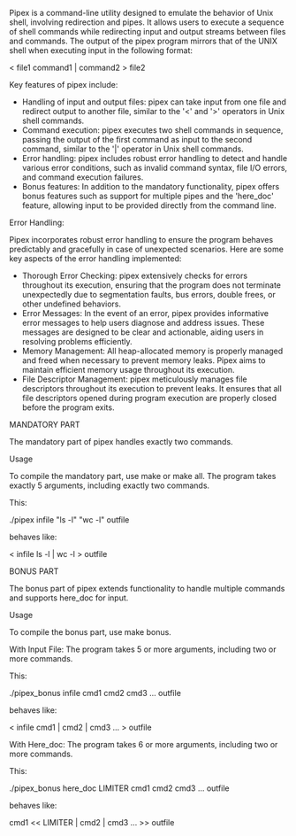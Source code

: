 Pipex is a command-line utility designed to emulate the behavior of Unix shell, involving redirection and pipes.
It allows users to execute a sequence of shell commands while redirecting input and output streams between files and commands.
The output of the pipex program mirrors that of the UNIX shell when executing input in the following format:

< file1 command1 | command2 > file2

Key features of pipex include:

* Handling of input and output files: pipex can take input from one file and redirect output to another file, similar to the '<' and '>' operators in Unix shell commands.
* Command execution: pipex executes two shell commands in sequence, passing the output of the first command as input to the second command, similar to the '|' operator in Unix shell commands.
* Error handling: pipex includes robust error handling to detect and handle various error conditions, such as invalid command syntax, file I/O errors, and command execution failures.
* Bonus features: In addition to the mandatory functionality, pipex offers bonus features such as support for multiple pipes and the 'here_doc' feature, allowing input to be provided directly from the command line.


Error Handling:

Pipex incorporates robust error handling to ensure the program behaves predictably and gracefully in case of unexpected scenarios. Here are some key aspects of the error handling implemented:

* Thorough Error Checking: pipex extensively checks for errors throughout its execution, ensuring that the program does not terminate unexpectedly due to segmentation faults, bus errors, double frees, or other undefined behaviors.
* Error Messages: In the event of an error, pipex provides informative error messages to help users diagnose and address issues. These messages are designed to be clear and actionable, aiding users in resolving problems efficiently.
* Memory Management: All heap-allocated memory is properly managed and freed when necessary to prevent memory leaks. Pipex aims to maintain efficient memory usage throughout its execution.
* File Descriptor Management: pipex meticulously manages file descriptors throughout its execution to prevent leaks. It ensures that all file descriptors opened during program execution are properly closed before the program exits.


MANDATORY PART

The mandatory part of pipex handles exactly two commands.

Usage

To compile the mandatory part, use make or make all.
The program takes exactly 5 arguments, including exactly two commands.

This:

./pipex infile "ls -l" "wc -l" outfile

behaves like:

< infile ls -l | wc -l > outfile


BONUS PART

The bonus part of pipex extends functionality to handle multiple commands and supports here_doc for input.

Usage

To compile the bonus part, use make bonus.

With Input File:
The program takes 5 or more arguments, including two or more commands.

This:

./pipex_bonus infile cmd1 cmd2 cmd3 ... outfile

behaves like:

< infile cmd1 | cmd2 | cmd3 ... > outfile

With Here_doc:
The program takes 6 or more arguments, including two or more commands.

This:

./pipex_bonus here_doc LIMITER cmd1 cmd2 cmd3 ... outfile

behaves like:

cmd1 << LIMITER | cmd2 | cmd3 ... >> outfile
